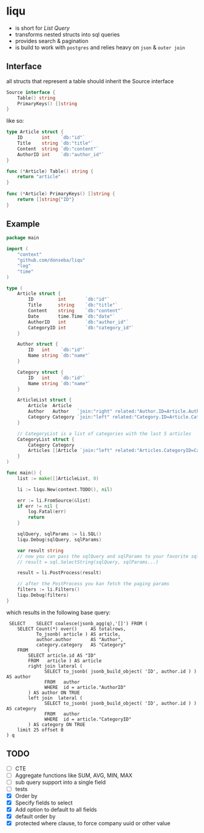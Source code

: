 # liqu

- is short for *List Query*
- transforms nested structs into sql queries
- provides search & pagination
- is build to work with `postgres` and relies heavy on `json` & `outer join`

## Interface

all structs that represent a table should inherit the Source interface

```go
Source interface {  
    Table() string  
    PrimaryKeys() []string  
}
```

like so:

```go
type Article struct {  
    ID       int    `db:"id"`  
    Title    string `db:"title"`  
    Content  string `db:"content"`  
    AuthorID int    `db:"author_id"`  
}

func (*Article) Table() string {  
    return "article"
}  
  
func (*Article) PrimaryKeys() []string {  
    return []string{"ID"}
}
```

## Example

```go
package main

import (
	"context"
	"github.com/donseba/liqu"
	"log"
	"time"
)

type (
	Article struct {
		ID         int       `db:"id"`
		Title      string    `db:"title"`
		Content    string    `db:"content"`
		Date       time.Time `db:"date"`
		AuthorID   int       `db:"author_id"`
		CategoryID int       `db:"category_id"`
	}

	Author struct {
		ID   int    `db:"id"`
		Name string `db:"name"`
	}

	Category struct {
		ID   int    `db:"id"`
		Name string `db:"name"`
	}

	ArticleList struct {
		Article  Article
		Author   Author   `join:"right" related:"Author.ID=Article.AuthorID"`
		Category Category `join:"left" related:"Category.ID=Article.CategoryID"`
	}

	// CategoryList is a list of categories with the last 5 articles
	CategoryList struct {
		Category Category
		Articles []Article `join:"left" related:"Articles.CategoryID=Category.ID" limit:"5" offset:"0" order:"Date|DESC"`
	}
)

func main() {
	list := make([]ArticleList, 0)

	li := liqu.New(context.TODO(), nil)

	err := li.FromSource(&list)
	if err != nil {
		log.Fatal(err)
		return
	}

	sqlQuery, sqlParams := li.SQL()
	liqu.Debug(sqlQuery, sqlParams)

	var result string
	// now you can pass the sqlQuery and sqlParams to your favorite sql executor.
	// result = sql.SelectString(sqlQuery, sqlParams...)

	result = li.PostProcess(result)

	// after the PostProcess you kan fetch the paging params
	filters := li.Filters()
	liqu.Debug(filters)
}
```

which results in the following base query:

```postgresql
 SELECT    SELECT coalesce(jsonb_agg(q),'[]') FROM ( 
    SELECT Count(*) over()     AS totalrows,
           To_jsonb( article ) AS article,
           author.author       AS "Author",
           category.category   AS "Category"
    FROM       (
        SELECT article.id AS "ID"
        FROM   article ) AS article
        right join lateral (
              SELECT to_jsonb( jsonb_build_object( 'ID', author.id ) ) AS author
              FROM   author
              WHERE  id = article."AuthorID" 
        ) AS author ON TRUE
        left join  lateral (
              SELECT to_jsonb( jsonb_build_object( 'ID', author.id ) ) AS category
              FROM   author
              WHERE  id = article."CategoryID" 
        ) AS category ON TRUE 
    limit 25 offset 0 
) q

```

## TODO

- [ ]  CTE
- [ ]  Aggregate functions like SUM, AVG, MIN, MAX
- [ ]  sub query support into a single field
- [ ]  tests
- [x]  Order by
- [x]  Specify fields to select
- [x]  Add option to default to all fields
- [x]  default order by
- [x]  protected where clause, to force company uuid or other value
